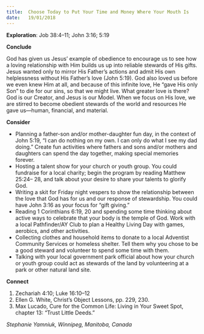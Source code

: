 ```yaml
---
title:  Choose Today to Put Your Time and Money Where Your Mouth Is
date:   19/01/2018
---
```


**Exploration**: Job 38:4–11; John 3:16; 5:19

**Conclude**

God has given us Jesus’ example of obedience to encourage us to see how a loving relationship with Him builds us up into reliable stewards of His gifts. Jesus wanted only to mirror His Father’s actions and admit His own helplessness without His Father’s love (John 5:19). God also loved us before we even knew Him at all, and because of this infinite love, He “gave His only Son” to die for our sins, so that we might live. What greater love is there? God is our Creator, and Jesus is our Model. When we focus on His love, we are stirred to become obedient stewards of the world and resources He gave us—human, financial, and material.

**Consider**

- Planning a father-son and/or mother-daughter fun day, in the context of John 5:19, “I can do nothing on my own. I can only do what I see my dad doing.” Create fun activities where fathers and sons and/or mothers and daughters can spend the day together, making special memories forever.
- Hosting a talent show for your church or youth group. You could fundraise for a local charity; begin the program by reading Matthew 25:24– 28, and talk about your desire to share your talents to glorify God.
- Writing a skit for Friday night vespers to show the relationship between the love that God has for us and our response of stewardship. You could have John 3:16 as your focus for “gift giving.”
- Reading 1 Corinthians 6:19, 20 and spending some time thinking about active ways to celebrate that your body is the temple of God. Work with a local Pathfinder/AY Club to plan a Healthy Living Day with games, aerobics, and other activities.
- Collecting clothes and household items to donate to a local Adventist Community Services or homeless shelter. Tell them why you chose to be a good steward and volunteer to spend some time with them.
- Talking with your local government park official about how your church or youth group could act as stewards of the land by volunteering at a park or other natural land site.

**Connect**

1. Zechariah 4:10; Luke 16:10–12
2. Ellen G. White, Christ’s Object Lessons, pp. 229, 230.
3. Max Lucado, Cure for the Common Life: Living in Your Sweet Spot, chapter 13: “Trust Little Deeds.”

_Stephanie Yamniuk, Winnipeg, Manitoba, Canada_